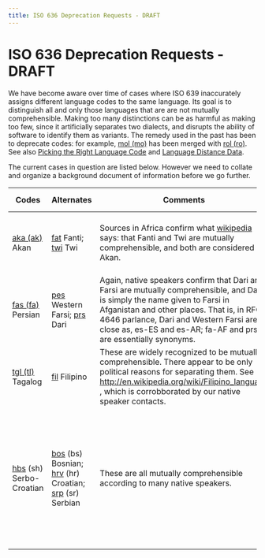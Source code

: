 ```yaml
---
title: ISO 636 Deprecation Requests - DRAFT
---
```


# ISO 636 Deprecation Requests - DRAFT

We have become aware over time of cases where ISO 639 inaccurately assigns different language codes to the same language. Its goal is to distinguish all and only those languages that are are not mutually comprehensible. Making too many distinctions can be as harmful as making too few, since it artificially separates two dialects, and disrupts the ability of software to identify them as variants. The remedy used in the past has been to deprecate codes: for example, [mol (mo)](http://www.sil.org/iso639-3/documentation.asp?id=mol) has been merged with [rol (ro)](http://www.sil.org/iso639-3/documentation.asp?id=rol). See also [Picking the Right Language Code](https://cldr.unicode.org/index/cldr-spec/picking-the-right-language-code) and [Language Distance Data](https://cldr.unicode.org/development/development-process/design-proposals/language-distance-data).

The current cases in question are listed below. However we need to collate and organize a background document of information before we go further.

| Codes | Alternates | Comments |  Recomended disposition |
|---|---|---|---|
| [aka (ak)](http://www.sil.org/iso639-3/documentation.asp?id=aka) Akan | [fat](http://www.sil.org/iso639-3/documentation.asp?id=fat) Fanti; [twi](http://www.sil.org/iso639-3/documentation.asp?id=twi) Twi | Sources in Africa confirm what [wikipedia](http://en.wikipedia.org/wiki/Akan_language) says: that Fanti and Twi are mutually comprehensible, and both are considered Akan. | Deprecate 'fat' and 'twi'; add the names "Fanti" and "Twi" to 'aka' |
| [fas (fa)](http://www.sil.org/iso639-3/documentation.asp?id=fas) Persian | [pes](http://www.sil.org/iso639-3/documentation.asp?id=pes) Western Farsi; [prs](http://www.sil.org/iso639-3/documentation.asp?id=prs) Dari | Again, native speakers confirm that Dari and Farsi are mutually comprehensible, and Dari is simply the name given to Farsi in Afganistan and other places. That is, in RFC 4646 parlance, Dari and Western Farsi are as close as, es-ES and es-AR; fa-AF and prs are essentially synonyms. | Deprecate 'pes' and 'prs'; add the names to 'fas' |
| [tgl (tl)](https://479453595-atari-embeds.googleusercontent.com/embeds/16cb204cf3a9d4d223a0a3fd8b0eec5d/goog_1243893892557) Tagalog | [fil](http://www.sil.org/iso639-3/documentation.asp?id=fil) Filipino | These are widely recognized to be mutually comprehensible. There appear to be only political reasons for separating them. See http://en.wikipedia.org/wiki/Filipino_language , which is corrobborated by our native speaker contacts. | Deprecate 'fil'; adding the name "Filipino" to 'tgl' |
| [hbs](http://www.sil.org/iso639-3/documentation.asp?id=hbs) (sh) Serbo-Croatian | [bos](http://www.sil.org/iso639-3/documentation.asp?id=bos) (bs) Bosnian; [hrv](http://www.sil.org/iso639-3/documentation.asp?id=hrv) (hr) Croatian; [srp](http://www.sil.org/iso639-3/documentation.asp?id=srp) (sr) Serbian | These are all mutually comprehensible according to many native speakers. | Ideally, we would deprecate bos, hrv, srp; add the names to 'hbs'; however, there is probably too much installed base to do this. |


